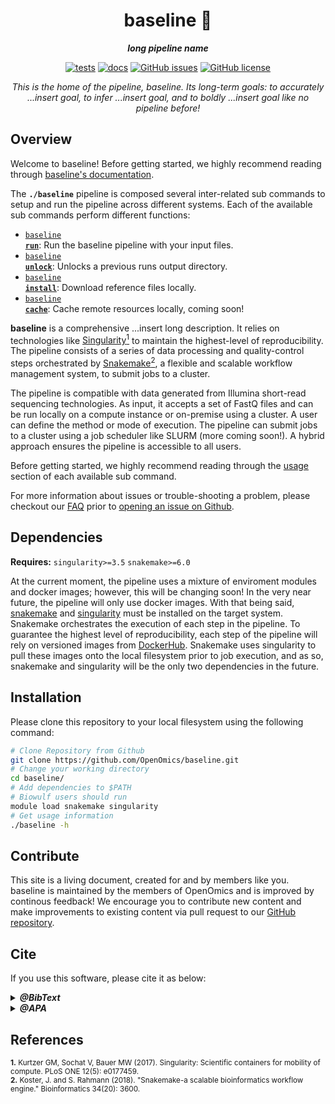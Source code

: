 <div align="center">
   
  <h1>baseline 🔬</h1>
  
  **_long pipeline name_**

  [![tests](https://github.com/OpenOmics/baseline/workflows/tests/badge.svg)](https://github.com/OpenOmics/baseline/actions/workflows/main.yaml) [![docs](https://github.com/OpenOmics/baseline/workflows/docs/badge.svg)](https://github.com/OpenOmics/baseline/actions/workflows/docs.yml) [![GitHub issues](https://img.shields.io/github/issues/OpenOmics/baseline?color=brightgreen)](https://github.com/OpenOmics/baseline/issues)  [![GitHub license](https://img.shields.io/github/license/OpenOmics/baseline)](https://github.com/OpenOmics/baseline/blob/main/LICENSE) 
  
  <i>
    This is the home of the pipeline, baseline. Its long-term goals: to accurately ...insert goal, to infer ...insert goal, and to boldly ...insert goal like no pipeline before!
  </i>
</div>

## Overview
Welcome to baseline! Before getting started, we highly recommend reading through [baseline's documentation](https://openomics.github.io/baseline/).

The **`./baseline`** pipeline is composed several inter-related sub commands to setup and run the pipeline across different systems. Each of the available sub commands perform different functions: 

 * [<code>baseline <b>run</b></code>](https://openomics.github.io/baseline/usage/run/): Run the baseline pipeline with your input files.
 * [<code>baseline <b>unlock</b></code>](https://openomics.github.io/baseline/usage/unlock/): Unlocks a previous runs output directory.
 * [<code>baseline <b>install</b></code>](https://openomics.github.io/baseline/usage/install/): Download reference files locally.
 * [<code>baseline <b>cache</b></code>](https://openomics.github.io/baseline/usage/cache/): Cache remote resources locally, coming soon!

**baseline** is a comprehensive ...insert long description. It relies on technologies like [Singularity<sup>1</sup>](https://singularity.lbl.gov/) to maintain the highest-level of reproducibility. The pipeline consists of a series of data processing and quality-control steps orchestrated by [Snakemake<sup>2</sup>](https://snakemake.readthedocs.io/en/stable/), a flexible and scalable workflow management system, to submit jobs to a cluster.

The pipeline is compatible with data generated from Illumina short-read sequencing technologies. As input, it accepts a set of FastQ files and can be run locally on a compute instance or on-premise using a cluster. A user can define the method or mode of execution. The pipeline can submit jobs to a cluster using a job scheduler like SLURM (more coming soon!). A hybrid approach ensures the pipeline is accessible to all users.

Before getting started, we highly recommend reading through the [usage](https://openomics.github.io/baseline/usage/run/) section of each available sub command.

For more information about issues or trouble-shooting a problem, please checkout our [FAQ](https://openomics.github.io/baseline/faq/questions/) prior to [opening an issue on Github](https://github.com/OpenOmics/baseline/issues).

## Dependencies
**Requires:** `singularity>=3.5`  `snakemake>=6.0`

At the current moment, the pipeline uses a mixture of enviroment modules and docker images; however, this will be changing soon! In the very near future, the pipeline will only use docker images. With that being said, [snakemake](https://snakemake.readthedocs.io/en/stable/getting_started/installation.html) and [singularity](https://singularity.lbl.gov/all-releases) must be installed on the target system. Snakemake orchestrates the execution of each step in the pipeline. To guarantee the highest level of reproducibility, each step of the pipeline will rely on versioned images from [DockerHub](https://hub.docker.com/orgs/nciccbr/repositories). Snakemake uses singularity to pull these images onto the local filesystem prior to job execution, and as so, snakemake and singularity will be the only two dependencies in the future.

## Installation
Please clone this repository to your local filesystem using the following command:
```bash
# Clone Repository from Github
git clone https://github.com/OpenOmics/baseline.git
# Change your working directory
cd baseline/
# Add dependencies to $PATH
# Biowulf users should run
module load snakemake singularity
# Get usage information
./baseline -h
```

## Contribute 
This site is a living document, created for and by members like you. baseline is maintained by the members of OpenOmics and is improved by continous feedback! We encourage you to contribute new content and make improvements to existing content via pull request to our [GitHub repository](https://github.com/OpenOmics/baseline).


## Cite

If you use this software, please cite it as below:  

<details>
  <summary><b><i>@BibText</i></b></summary>
 
```text
Citation coming soon!
```

</details>

<details>
  <summary><b><i>@APA</i></b></summary>

```text
Citation coming soon!
```

</details>

<!---
# Setup from baseline template
```bash
# Add your new pipeline name here,
# whatever you set here will be the
# name of your cli too. Please make 
# sure it does not contain any spaces
# It should only contain, alpha-numeric
# characters and hyphens. 
new_pipeline_name="add_your_pipeline_name_here"

# Dry-run: This step automagically builds a 
# command to update any instances of the string
# baseline with your new pipeline name, please
# make sure to set the variable above to whatever
# you want to name the pipeline and CLI.
find . -type f -not -path '*/.baseline_version' -not -path '*./CHANGELOG.md' -not -path '*/.git/*' -exec grep 'baseline' {} /dev/null \; | awk -F ':' '{print $1}' | sort | uniq | sed "s/^/sed -i 's@basline@$new_pipeline_name@g' /g"

# Updates any instances of the string baseline
# with the name you decided/set above.
find . -type f -not -path '*/.baseline_version' -not -path '*./CHANGELOG.md' -not -path '*/.git/*' -exec grep 'baseline' {} /dev/null \; | awk -F ':' '{print $1}' | sort | uniq | sed "s/^/sed -i 's@basline@$new_pipeline_name@g' /g" | bash

# Rename the cli or main entry point 
# of the pipeline
mv baseline "$new_pipeline_name"
```
-->


## References
<sup>**1.**  Kurtzer GM, Sochat V, Bauer MW (2017). Singularity: Scientific containers for mobility of compute. PLoS ONE 12(5): e0177459.</sup>  
<sup>**2.**  Koster, J. and S. Rahmann (2018). "Snakemake-a scalable bioinformatics workflow engine." Bioinformatics 34(20): 3600.</sup>  
